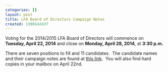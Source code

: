 ```yaml
---
categories: []
layout: post
title: LFA Board of Directors Campaign Notes
created: 1398142437
---
```

<p>Voting for the 2014/2015 LFA Board of Directors will commence on <b>Tuesday, April 22, 2014</b> and close on <b>Monday, April 28, 2014</b>, at <b>3:30 p.m.</b></p>
<p>There are seven positions to fill and 11 candidates. &nbsp;The candidate names and their campaign notes are found at <a href="https://www.lfaweb.ca/sites/default/files/LFA%20Board%20of%20Directors%20Campaign%20Notes.pdf">this link</a>. &nbsp;You will also find hard copies in your mailbox on April 22nd.</p>

